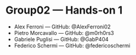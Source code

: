 # Group02 — Hands-on 1

- Alex Ferroni — GitHub: @AlexFerroni02
- Pietro Morcavallo — GitHub: @m0rh0rs3
- Gabriele Puglisi — GitHub: @GabP404
- Federico Schermi — GitHub: @federicoschermi
